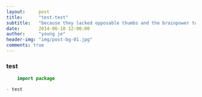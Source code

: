 ```yaml
---
layout:     post
title:      "test-test"
subtitle:   "because they lacked opposable thumbs and the brainpower to build a space program."
date:       2014-06-10 12:00:00
author:     "young je"
header-img: "img/post-bg-01.jpg"
comments: true
---
```


### test
```java
	import package

- test
